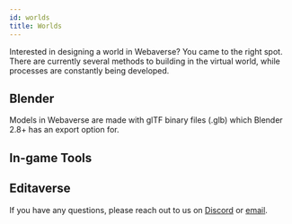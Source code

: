```yaml
---
id: worlds 
title: Worlds
---
```


Interested in designing a world in Webaverse? You came to the right spot. There are currently several methods to building in the virtual world, while processes are constantly being developed.


## Blender

Models in Webaverse are made with glTF binary files (.glb) which Blender 2.8+ has an export option for.



## In-game Tools





## Editaverse



If you have any questions, please reach out to us on [Discord](https://discord.gg/3byWubumSa) or [email](hello@webaverse.com).